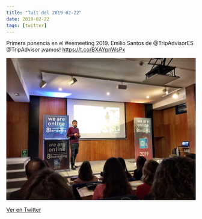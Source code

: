 ```yaml
---
title: "Tuit del 2019-02-22"
date: 2019-02-22
tags: [twitter]
---
```


Primera ponencia en el #eemeeting 2019. Emilio Santos de @TripAdvisorES @TripAdvisor ¡vamos! https://t.co/BXAYpnWsPx

![Imagen](/assets/images/1098987950770135042-D0BjtSaWoAAJ34b.jpg)

[Ver en Twitter](https://twitter.com/i/web/status/1098987950770135042)

